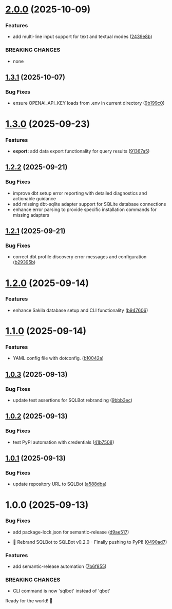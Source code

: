 # [2.0.0](https://github.com/AnthusAI/SQLBot/compare/v1.3.1...v2.0.0) (2025-10-09)


### Features

* add multi-line input support for text and textual modes ([2439e8b](https://github.com/AnthusAI/SQLBot/commit/2439e8b6d6a26df9ad34cfa97c3f26a8e0d4e48e))


### BREAKING CHANGES

* none

## [1.3.1](https://github.com/AnthusAI/SQLBot/compare/v1.3.0...v1.3.1) (2025-10-07)


### Bug Fixes

* ensure OPENAI_API_KEY loads from .env in current directory ([9b199c0](https://github.com/AnthusAI/SQLBot/commit/9b199c0281f0baa006a4d3be4bf43035fa675493))

# [1.3.0](https://github.com/AnthusAI/SQLBot/compare/v1.2.1...v1.3.0) (2025-09-23)


### Features

* **export:** add data export functionality for query results ([91367a5](https://github.com/AnthusAI/SQLBot/commit/91367a5f92f067c3e64c56dbc8aa82aaebf92c40))

## [1.2.2](https://github.com/AnthusAI/SQLBot/compare/v1.2.1...v1.2.2) (2025-09-21)


### Bug Fixes

* improve dbt setup error reporting with detailed diagnostics and actionable guidance
* add missing dbt-sqlite adapter support for SQLite database connections
* enhance error parsing to provide specific installation commands for missing adapters

## [1.2.1](https://github.com/AnthusAI/SQLBot/compare/v1.2.0...v1.2.1) (2025-09-21)


### Bug Fixes

* correct dbt profile discovery error messages and configuration ([b29395b](https://github.com/AnthusAI/SQLBot/commit/b29395b2854c6beed906f6e0283da066c39f2f41))

# [1.2.0](https://github.com/AnthusAI/SQLBot/compare/v1.1.0...v1.2.0) (2025-09-14)


### Features

* enhance Sakila database setup and CLI functionality ([b947606](https://github.com/AnthusAI/SQLBot/commit/b9476063dc7b19913c9a93796921baaa7dd97a87))

# [1.1.0](https://github.com/AnthusAI/SQLBot/compare/v1.0.3...v1.1.0) (2025-09-14)


### Features

* YAML config file with dotconfig. ([b10042a](https://github.com/AnthusAI/SQLBot/commit/b10042a3d7973766eb55e9578db0fb05da03d3cb))

## [1.0.3](https://github.com/AnthusAI/SQLBot/compare/v1.0.2...v1.0.3) (2025-09-13)


### Bug Fixes

* update test assertions for SQLBot rebranding ([9bbb3ec](https://github.com/AnthusAI/SQLBot/commit/9bbb3ecf5490ee53e6e8d9bf4f19000d86a879fb))

## [1.0.2](https://github.com/AnthusAI/SQLBot/compare/v1.0.1...v1.0.2) (2025-09-13)


### Bug Fixes

* test PyPI automation with credentials ([41b7508](https://github.com/AnthusAI/SQLBot/commit/41b750877dd664fddadcea77955b0fd8e822d810))

## [1.0.1](https://github.com/AnthusAI/SQLBot/compare/v1.0.0...v1.0.1) (2025-09-13)


### Bug Fixes

* update repository URL to SQLBot ([a588dba](https://github.com/AnthusAI/SQLBot/commit/a588dbaaa421bdf7848579797101c4224ddd2cba))

# 1.0.0 (2025-09-13)


### Bug Fixes

* add package-lock.json for semantic-release ([d9ae517](https://github.com/AnthusAI/SQLBot/commit/d9ae517f19e3cdab4d158e0872e205b09f2d0df8))


* 🎉 Rebrand SQLBot to SQLBot v0.2.0 - Finally pushing to PyPI! ([0490ad7](https://github.com/AnthusAI/SQLBot/commit/0490ad7ba388d163f33443a2ac41e182778316f2))


### Features

* add semantic-release automation ([7b6f855](https://github.com/AnthusAI/SQLBot/commit/7b6f855b1505abeb40e93e9144267c997e97c945))


### BREAKING CHANGES

* CLI command is now 'sqlbot' instead of 'qbot'

Ready for the world! 🚀
